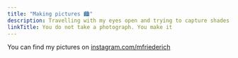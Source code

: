 ```yaml
---
title: "Making pictures 🏙"
description: Travelling with my eyes open and trying to capture shades, light and mostly clouds.
linkTitle: You do not take a photograph. You make it
---
```

You can find my pictures on <a href="https://instagram.com/mfriederich" target="_blank">instagram.com/mfriederich</a>
